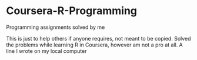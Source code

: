 # Coursera-R-Programming
Programming assignments solved by me

This is just to help others if anyone requires, not meant to be copied.
Solved the problems while learning R in Coursera, however am not a pro
at all.
A line I wrote on my local computer
